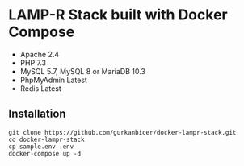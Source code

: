 # LAMP-R Stack built with Docker Compose

* Apache 2.4
* PHP 7.3
* MySQL 5.7, MySQL 8 or MariaDB 10.3
* PhpMyAdmin Latest
* Redis Latest

## Installation

```
git clone https://github.com/gurkanbicer/docker-lampr-stack.git
cd docker-lampr-stack
cp sample.env .env
docker-compose up -d
```
